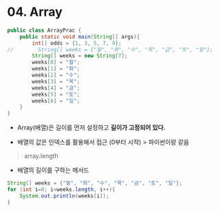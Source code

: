 # 04. Array

```java
public class ArrayPrac {
    public static void main(String[] args){
        int[] odds = {1, 3, 5, 7, 9};
//        String[] weeks = {"월", "화", "수", "목", "금", "토", "일"};
        String[] weeks = new String[7];
        weeks[0] = "월";
        weeks[1] = "화";
        weeks[2] = "수";
        weeks[3] = "목";
        weeks[4] = "금";
        weeks[5] = "토";
        weeks[6] = "일";
    }
}
```

- Array(배열)은 길이를 먼저 설정하고 **길이가 고정되어 있다.**

- 배열의 값은 인덱스를 활용해서 접근 (0부터 시작) > 파이썬이랑 같음



> array.length

- 배열의 길이를 구하는 메서드

```java
String[] weeks = {"월", "화", "수", "목", "금", "토", "일"};
for (int i=0; i<weeks.length, i++){
    System.out.println(weeks[i]);
}
```

